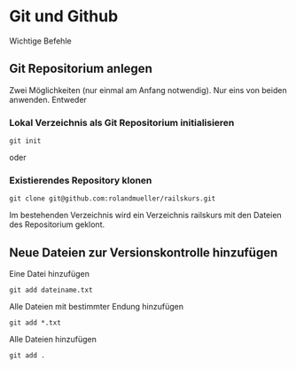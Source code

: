 # Git und Github

Wichtige Befehle

## Git Repositorium anlegen

Zwei Möglichkeiten (nur einmal am Anfang notwendig). Nur eins von beiden anwenden. Entweder

### Lokal Verzeichnis als Git Repositorium initialisieren

    git init
   
oder
    
### Existierendes Repository klonen 

    git clone git@github.com:rolandmueller/railskurs.git
    
Im bestehenden Verzeichnis wird ein Verzeichnis railskurs mit den Dateien des Repositorium geklont.

## Neue Dateien zur Versionskontrolle hinzufügen

Eine Datei hinzufügen

    git add dateiname.txt
    
Alle Dateien mit bestimmter Endung hinzufügen

        
    git add *.txt
    
Alle Dateien hinzufügen

    git add .
    
